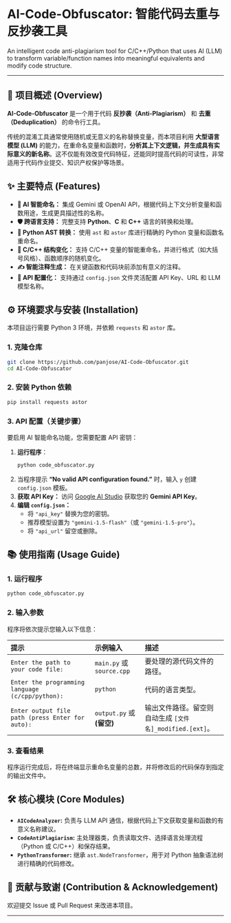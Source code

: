 # AI-Code-Obfuscator: 智能代码去重与反抄袭工具
An intelligent code anti-plagiarism tool for C/C++/Python that uses AI (LLM) to transform variable/function names into meaningful equivalents and modify code structure.

---

## 🚀 项目概述 (Overview)

**AI-Code-Obfuscator** 是一个用于代码 **反抄袭（Anti-Plagiarism）** 和 **去重（Deduplication）** 的命令行工具。

传统的混淆工具通常使用随机或无意义的名称替换变量，而本项目利用 **大型语言模型 (LLM)** 的能力，在重命名变量和函数时，**分析其上下文逻辑，并生成具有实际意义的新名称**。这不仅能有效改变代码特征，还能同时提高代码的可读性，非常适用于代码作业提交、知识产权保护等场景。

## ✨ 主要特点 (Features)

* **🧠 AI 智能命名：** 集成 Gemini 或 OpenAI API，根据代码上下文分析变量和函数用途，生成更具描述性的名称。
* **🛡️ 跨语言支持：** 完整支持 **Python**、**C** 和 **C++** 语言的转换和处理。
* **🐍 Python AST 转换：** 使用 `ast` 和 `astor` 库进行精确的 Python 变量和函数名重命名。
* **🧱 C/C++ 结构变化：** 支持 C/C++ 变量的智能重命名，并进行格式（如大括号风格）、函数顺序的随机变化。
* **✍️ 智能注释生成：** 在关键函数和代码块前添加有意义的注释。
* **🔑 API 配置化：** 支持通过 `config.json` 文件灵活配置 API Key、URL 和 LLM 模型名称。

## ⚙️ 环境要求与安装 (Installation)

本项目运行需要 Python 3 环境，并依赖 `requests` 和 `astor` 库。

### 1. 克隆仓库

```bash
git clone https://github.com/panjose/AI-Code-Obfuscator.git
cd AI-Code-Obfuscator
````

### 2\. 安装 Python 依赖

```bash
pip install requests astor
```

### 3\. API 配置（关键步骤）

要启用 AI 智能命名功能，您需要配置 API 密钥：

1.  **运行程序**：
    ```bash
    python code_obfuscator.py
    ```
2.  当程序提示 **“No valid API configuration found.”** 时，输入 `y` 创建 `config.json` 模板。
3.  **获取 API Key：** 访问 [Google AI Studio](https://makersuite.google.com/app/apikey) 获取您的 **Gemini API Key**。
4.  **编辑 `config.json`：**
      * 将 `"api_key"` 替换为您的密钥。
      * 推荐模型设置为 `"gemini-1.5-flash"`（或 `"gemini-1.5-pro"`）。
      * 将 `"api_url"` 留空或删除。

## 📚 使用指南 (Usage Guide)

### 1\. 运行程序

```bash
python code_obfuscator.py
```

### 2\. 输入参数

程序将依次提示您输入以下信息：

| 提示 | 示例输入 | 描述 |
| :--- | :--- | :--- |
| `Enter the path to your code file:` | `main.py` 或 `source.cpp` | 要处理的源代码文件的路径。 |
| `Enter the programming language (c/cpp/python):` | `python` | 代码的语言类型。 |
| `Enter output file path (press Enter for auto):` | `output.py` 或 **(留空)** | 输出文件路径。留空则自动生成 `[文件名]_modified.[ext]`。 |

### 3\. 查看结果

程序运行完成后，将在终端显示重命名变量的总数，并将修改后的代码保存到指定的输出文件中。

## 🛠️ 核心模块 (Core Modules)

  * **`AICodeAnalyzer`:** 负责与 LLM API 通信，根据代码上下文获取变量和函数的有意义名称建议。
  * **`CodeAntiPlagiarism`:** 主处理器类，负责读取文件、选择语言处理流程（Python 或 C/C++）和保存结果。
  * **`PythonTransformer`:** 继承 `ast.NodeTransformer`，用于对 Python 抽象语法树进行精确的代码修改。

## 🤝 贡献与致谢 (Contribution & Acknowledgement)

欢迎提交 Issue 或 Pull Request 来改进本项目。

-----
